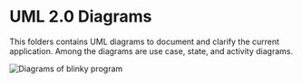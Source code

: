 # UML 2.0 Diagrams

This folders contains UML diagrams to document and clarify the current application.
Among the diagrams are use case, state, and activity diagrams.

<img src="https://github.com/oskwin/as2/edit/master/diagrams/blinky.pdf" alt="Diagrams of blinky program" title="Blinky Diagrams">
